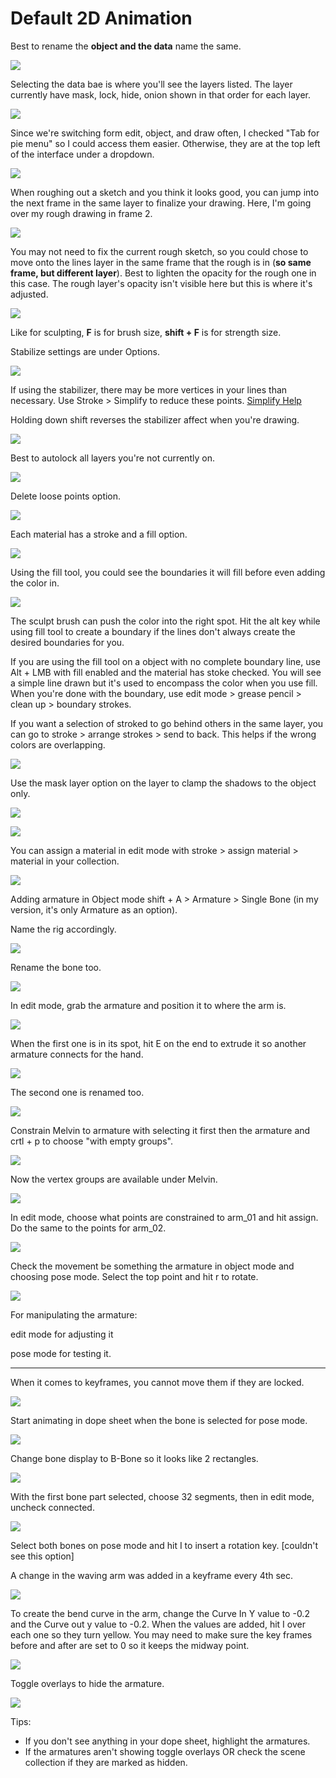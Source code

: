 # Default 2D Animation

Best to rename the **object and the data** name the same.

![](../../../.gitbook/assets/image%20%28103%29.png)

Selecting the data bae is where you'll see the layers listed. The layer currently have mask, lock, hide, onion shown in that order for each layer.

![](../../../.gitbook/assets/image%20%28100%29.png)

Since we're switching form edit, object, and draw often, I checked "Tab for pie menu" so I could access them easier. Otherwise, they are at the top left of the interface under a dropdown.

![](../../../.gitbook/assets/image%20%28101%29.png)

When roughing out a sketch and you think it looks good, you can jump into the next frame in the same layer to finalize your drawing. Here, I'm going over my rough drawing in frame 2.

![](../../../.gitbook/assets/image%20%28104%29.png)

You may not need to fix the current rough sketch, so you could chose to move onto the lines layer in the same frame that the rough is in \(**so same frame, but different layer**\). Best to lighten the opacity for the rough one in this case. The rough layer's opacity isn't visible here but this is where it's adjusted.

![](../../../.gitbook/assets/image%20%28102%29.png)

Like for sculpting, **F** is for brush size, **shift + F** is for strength size.

Stabilize settings are under Options.

![](../../../.gitbook/assets/image%20%28109%29.png)

If using the stabilizer, there may be more vertices in your lines than necessary. Use Stroke &gt; Simplify to reduce these points. [Simplify Help](https://docs.blender.org/manual/en/latest/grease_pencil/modes/edit/stroke_menu.html#simplify)

Holding down shift reverses the stabilizer affect when you're drawing.

![](../../../.gitbook/assets/image%20%28110%29.png)

Best to autolock all layers you're not currently on.

![](../../../.gitbook/assets/image%20%28111%29.png)

Delete loose points option.

![](../../../.gitbook/assets/image%20%28107%29.png)

Each material has a stroke and a fill option.

![](../../../.gitbook/assets/image%20%28108%29.png)

Using the fill tool, you could see the boundaries it will fill before even adding the color in.

![](../../../.gitbook/assets/image%20%28106%29.png)

The sculpt brush can push the color into the right spot. Hit the alt key while using fill tool to create a boundary if the lines don't always create the desired boundaries for you.



If you are using the fill tool on a object with no complete boundary line, use Alt + LMB with fill enabled and the material has stoke checked. You will see a simple line drawn but it's used to encompass the color when you use fill. When you're done with the boundary, use edit mode &gt; grease pencil &gt; clean up &gt; boundary strokes.



If you want a selection of stroked to go behind others in the same layer, you can go to stroke &gt; arrange strokes &gt; send to back. This helps if the wrong colors are overlapping.

![](../../../.gitbook/assets/image%20%28105%29.png)

Use the mask layer option on the layer to clamp the shadows to the object only.

![](../../../.gitbook/assets/image%20%28112%29.png)

![](../../../.gitbook/assets/image%20%28120%29.png)

You can assign a material in edit mode with stroke &gt; assign material &gt; material in your collection.

![](../../../.gitbook/assets/image%20%28113%29.png)

Adding armature in Object mode shift + A &gt; Armature &gt; Single Bone \(in my version, it's only Armature as an option\).

Name the rig accordingly.

![](../../../.gitbook/assets/image%20%28121%29.png)

Rename the bone too.

![](../../../.gitbook/assets/image%20%28118%29.png)

In edit mode, grab the armature and position it to where the arm is.

![](../../../.gitbook/assets/image%20%28123%29.png)

When the first one is in its spot, hit E on the end to extrude it so another armature connects for the hand.

![](../../../.gitbook/assets/image%20%28117%29.png)

The second one is renamed too.

![](../../../.gitbook/assets/image%20%28119%29.png)

Constrain Melvin to armature with selecting it first then the armature and crtl + p to choose "with empty groups".

![](../../../.gitbook/assets/image%20%28122%29.png)

Now the vertex groups are available under Melvin.

![](../../../.gitbook/assets/image%20%28115%29.png)

In edit mode, choose what points are constrained to arm\_01 and hit assign. Do the same to the points for arm\_02.

![](../../../.gitbook/assets/image%20%28125%29.png)

Check the movement be something the armature in object mode and choosing pose mode. Select the top point and hit r to rotate.

![](../../../.gitbook/assets/image%20%28116%29.png)

For manipulating the armature:

edit mode for adjusting it

pose mode for testing it.

----

When it comes to keyframes, you cannot move them if they are locked.

![](../../../.gitbook/assets/image%20%28129%29.png)

Start animating in dope sheet when the bone is selected for pose mode.

![](../../../.gitbook/assets/image%20%28127%29.png)

Change bone display to B-Bone so it looks like 2 rectangles.

![](../../../.gitbook/assets/image%20%28128%29.png)

With the first bone part selected, choose 32 segments, then in edit mode, uncheck connected.

![](../../../.gitbook/assets/image%20%28126%29.png)

Select both bones on pose mode and hit I to insert a rotation key. \[couldn't see this option\]

A change in the waving arm was added in a keyframe every 4th sec.

![](../../../.gitbook/assets/image%20%28132%29.png)

To create the bend curve in the arm, change the Curve In Y value to -0.2 and the Curve out y value to -0.2. When the values are added, hit I over each one so they turn yellow. You may need to make sure the key frames before and after are set to 0 so it keeps the midway point.

![](../../../.gitbook/assets/image%20%28131%29.png)

Toggle overlays to hide the armature.

![](../../../.gitbook/assets/image%20%28133%29.png)



Tips:

* If you don't see anything in your dope sheet, highlight the armatures.
* If the armatures aren't showing toggle overlays OR check the scene collection if they are marked as hidden.

